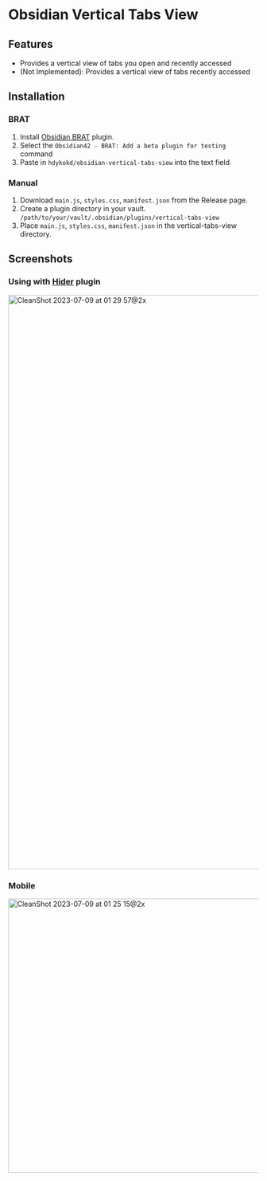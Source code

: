 # Obsidian Vertical Tabs View

## Features

- Provides a vertical view of tabs you open and recently accessed
- (Not Implemented): Provides a vertical view of tabs recently accessed

## Installation

### BRAT

1. Install [Obsidian BRAT](https://github.com/TfTHacker/obsidian42-brat) plugin.
2. Select the `Obsidian42 - BRAT: Add a beta plugin for testing` command
3. Paste in `hdykokd/obsidian-vertical-tabs-view` into the text field

### Manual

1. Download `main.js`, `styles.css`, `manifest.json` from the Release page.
2. Create a plugin directory in your vault. `/path/to/your/vault/.obsidian/plugins/vertical-tabs-view`
3. Place `main.js`, `styles.css`, `manifest.json` in the vertical-tabs-view directory.

## Screenshots

### Using with [Hider](https://github.com/kepano/obsidian-hider) plugin

<img width="1153" alt="CleanShot 2023-07-09 at 01 29 57@2x" src="https://github.com/hdykokd/obsidian-vertical-tabs-view/assets/19975408/3b28798a-1c85-4946-b17d-a9995089d17c">

### Mobile

<img width="551" alt="CleanShot 2023-07-09 at 01 25 15@2x" src="https://github.com/hdykokd/obsidian-vertical-tabs-view/assets/19975408/c8617b6e-c30b-487c-ac1c-8f81f31d1428">
